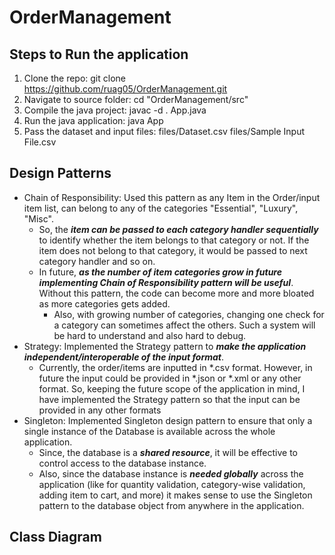 # OrderManagement
## Steps to Run the application
1. Clone the repo: git clone https://github.com/ruag05/OrderManagement.git
2. Navigate to source folder: cd "OrderManagement/src"
3. Compile the java project: javac -d . App.java
4. Run the java application: java App
5. Pass the dataset and input files: files/Dataset.csv files/Sample Input File.csv

## Design Patterns
- Chain of Responsibility: Used this pattern as any Item in the Order/input item list, can belong to any of the categories "Essential", "Luxury", "Misc". 
  - So, the ***item can be passed to each category handler sequentially*** to identify whether the item belongs to that category or not. If the item does not belong to that category, it would be passed to next category handler and so on.
  - In future, ***as the number of item categories grow in future implementing Chain of Responsibility pattern will be useful***. Without this pattern, the code can become more and more bloated as more categories gets added.
    - Also, with growing number of categories, changing one check for a category can sometimes affect the others. Such a system will be hard to understand and also hard to debug.
- Strategy: Implemented the Strategy pattern to ***make the application independent/interoperable of the input format***.
  - Currently, the order/items are inputted in *.csv format. However, in future the input could be provided in *.json or *.xml or any other format. So, keeping the future scope of the application in mind, I have implemented the Strategy pattern so that the input can be provided in any other formats
- Singleton: Implemented Singleton design pattern to ensure that only a single instance of the Database is available across the whole application. 
  - Since, the database is a ***shared resource***, it will be effective to control access to the database instance.
  - Also, since the database instance is ***needed globally*** across the application (like for quantity validation, category-wise validation, adding item to cart, and more) it makes sense to use the Singleton pattern to the database object from anywhere in the application.

## Class Diagram
